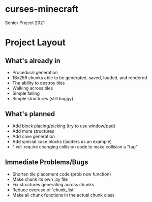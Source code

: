 # curses-minecraft
Senior Project 2021

# Project Layout

## What's already in

* Procedural generation
* 16x256 chunks able to be generated, saved, loaded, and rendered
* The ability to destroy tiles
* Walking across tiles
* Simple falling
* Simple structures (still buggy)

## What's planned

* Add block placing/picking (try to use window/pad)
* Add more structures
* Add cave generation
* Add special case blocks (ladders as an example)
* ^ will require changing collision code to make collision a "tag"

## Immediate Problems/Bugs

* Shorten tile placement code (prob new function)
* Make chunk its own .py file
* Fix structures generating across chunks
* Reduce overuse of 'chunk_list'
* Make all chunk functions in the actual chunk class
